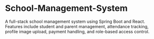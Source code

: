 # School-Management-System
A full-stack school management system using Spring Boot and React. Features include student and parent management, attendance tracking, profile image upload, payment handling, and role-based access control.
